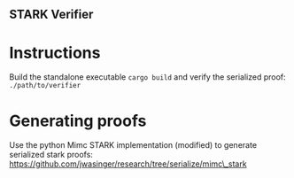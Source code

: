 ## STARK Verifier 

# Instructions

Build the standalone executable `cargo build` and verify the serialized proof: `./path/to/verifier`

# Generating proofs

Use the python Mimc STARK implementation (modified) to generate serialized stark proofs:  https://github.com/jwasinger/research/tree/serialize/mimc\_stark
